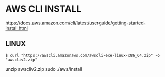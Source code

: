 
# AWS CLI INSTALL

https://docs.aws.amazon.com/cli/latest/userguide/getting-started-install.html


## LINUX 

    $ curl "https://awscli.amazonaws.com/awscli-exe-linux-x86_64.zip" -o "awscliv2.zip"
unzip awscliv2.zip
sudo ./aws/install